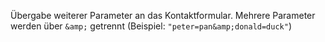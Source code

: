 Übergabe weiterer Parameter an das Kontaktformular. Mehrere Parameter werden
über `&amp;` getrennt (Beispiel: `"peter=pan&amp;donald=duck"`)